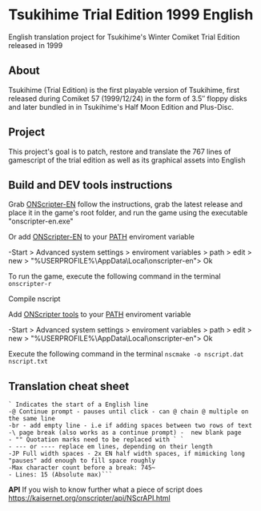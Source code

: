 # Tsukihime Trial Edition 1999 English
English translation project for Tsukihime's Winter Comiket Trial Edition released in 1999

## About
Tsukihime (Trial Edition) is the first playable version of Tsukihime, first released during Comiket 57 (1999/12/24) in the form of 3.5″ floppy disks and later bundled in in Tsukihime's Half Moon Edition and Plus-Disc.

## Project
This project's goal is to patch, restore and translate the 767 lines of gamescript of the trial edition as well as its graphical assets into English

## Build and DEV tools instructions

Grab [ONScripter-EN](https://github.com/Galladite27/ONScripter-EN) follow the instructions, grab the latest release and place it in the game's root folder, and run the game using the executable "onscripter-en.exe"

Or add [ONScripter-EN](https://github.com/Galladite27/ONScripter-EN) to your [PATH](https://learn.microsoft.com/en-us/previous-versions/office/developer/sharepoint-2010/ee537574(v=office.14)) enviroment variable

-Start > Advanced system settings > enviroment variables > path > edit > new > "%USERPROFILE%\AppData\Local\onscripter-en"> Ok

To run the game, execute the following command in the terminal
```onscripter-r```

Compile nscript

Add [ONScripter tools](https://kaisernet.org/onscripter/) to your [PATH](https://learn.microsoft.com/en-us/previous-versions/office/developer/sharepoint-2010/ee537574(v=office.14)) enviroment variable

-Start > Advanced system settings > enviroment variables > path > edit > new > "%USERPROFILE%\AppData\Local\onscripter-en"> Ok

Execute the following command in the terminal
```nscmake -o nscript.dat nscript.txt```

## Translation cheat sheet
```
` Indicates the start of a English line
-@ Continue prompt - pauses until click - can @ chain @ multiple on the same line
-br - add empty line - i.e if adding spaces between two rows of text
-\ page break (also works as a continue prompt) -  new blank page
- "" Quotation marks need to be replaced with ` `
- --- or ---- replace em lines, depending on their length
-JP Full width spaces - 2x EN half width spaces, if mimicking long "pauses" add enough to fill space roughly
-Max character count before a break: 745~
- Lines: 15 (Absolute max)```
```

**API**
If you wish to know further what a piece of script does
https://kaisernet.org/onscripter/api/NScrAPI.html
